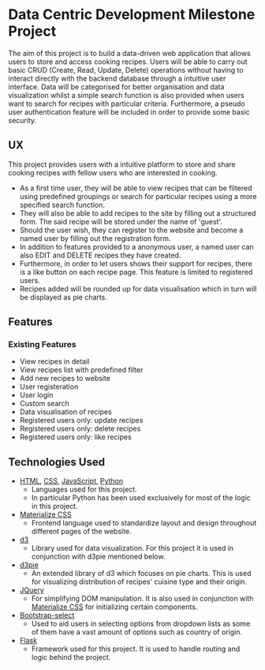 # Data Centric Development Milestone Project
The aim of this project is to build a data-driven web application that allows users to store and access cooking recipes. Users will be able to carry out basic CRUD (Create, Read, Update, Delete) operations without having to interact directly with the backend database through a intuitive user interface. Data will be categorised for better organisation and data visualization whilst a simple search function is also provided when users want to search for recipes with particular criteria. Furthermore, a pseudo user authentication feature will be included in order to provide some basic security.

## UX
This project provides users with a intuitive platform to store and share cooking recipes with fellow users who are interested in cooking.

- As a first time user, they will be able to view recipes that can be filtered using predefined groupings or search for particular recipes using a more specified search function.
- They will also be able to add recipes to the site by filling out a structured form. The said recipe will be stored under the name of 'guest'.
- Should the user wish, they can register to the website and become a named user by filling out the registration form.
- In addition to features provided to a anonymous user, a named user can also EDIT and DELETE recipes they have created.
- Furthermore, in order to let users shows their support for recipes, there is a like button on each recipe page. This feature is limited to registered users.
- Recipes added will be rounded up for data visualisation which in turn will be displayed as pie charts.

## Features
### Existing Features
- View recipes in detail
- View recipes list with predefined filter
- Add new recipes to website
- User registeration
- User login
- Custom search
- Data visualisation of recipes
- Registered users only: update recipes
- Registered users only: delete recipes
- Registered users only: like recipes

## Technologies Used
- [HTML](https://www.w3.org/html/), [CSS](https://www.w3.org/Style/CSS/), [JavaScript](https://www.javascript.com/), [Python](https://www.python.org/)
	- Languages used for this project.
	- In particular Python has been used exclusively for most of the logic in this project.
- [Materialize CSS](https://materializecss.com/)
	- Frontend language used to standardize layout and design throughout different pages of the website.
- [d3](https://d3js.org/)
	- Library used for data visualization. For this project it is used in conjunction with d3pie mentioned below.
- [d3pie](http://d3pie.org/)
	- An extended library of d3 which focuses on pie charts. This is used for visualizing distribution of recipes' cuisine type and their origin.
- [JQuery](https://jquery.com)
	- For simplifying DOM manipulation. It is also used in conjunction with [Materialize CSS](https://materializecss.com/) for initializing certain components.
- [Bootstrap-select](https://silviomoreto.github.io/bootstrap-select/)
	- Used to aid users in selecting options from dropdown lists as some of them have a vast amount of options such as country of origin.
- [Flask](http://flask.pocoo.org/)
	- Framework used for this project. It is used to handle routing and logic behind the project.
